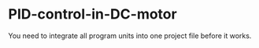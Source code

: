 # PID-control-in-DC-motor
You need to integrate all program units into one project file before it works.
